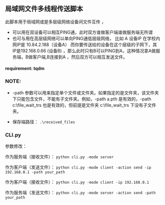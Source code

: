 ## 局域网文件多线程传送脚本
此脚本用于局域网或是多层级网络设备间文件互传 ，
- 可以用在双设备可以相互PING通，此时双方谁做客户端谁做服务端无所谓
- 也可与用在高层级网络可以单向PING通低层级网络， 比如 A 设备IP 在学校内网IP是 10.84.2.188（设备A） 而你要传送给的设备在这个层级的子网下，其IP是192.168.0.66 (设备B) ，那么此时只有B可以PING到A，这种情况拿A做服务端，B做客户端,B连接到A ，然后双方可以相互发送文件。

####  requirement: tqdm 

### NOTE:
- -path 参数可以用来指定单个文件或文件夹。如果指定的是文件夹，该文件夹下只能包含文件，不能有子文件夹。例如，-path a.pth 是有效的，-path c:\\file_wait_trs 也是有效的，但前提是文件夹 c:\\file_wait_trs 下没有子文件夹。

- 保存端路径： ` .\received_files `



### CLI.py

参数修改：



作为服务端（接收文件）：
`python cli.py -mode server`


作为客户端（发送文件）：
`python cli.py -mode client -action send -ip 192.168.0.1 -path your_path`


作为客户端（接收文件）：
`python cli.py -mode client -ip 192.168.0.1`


作为服务端（发送文件）：
`python cli.py -mode server -action send -path your_path`




